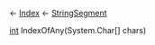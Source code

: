 ← [Index](Api-Index) ← [StringSegment](VRage.Game.ModAPI.Ingame.Utilities.StringSegment)

[int](System.Int32) IndexOfAny(System.Char[] chars)


